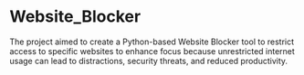 # Website_Blocker
The project aimed to create a Python-based Website Blocker tool to restrict access to specific websites to enhance focus because unrestricted internet usage can lead to distractions, security threats, and reduced productivity. 
